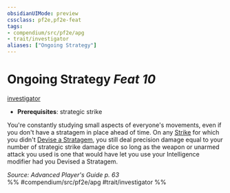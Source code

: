 ```yaml
---
obsidianUIMode: preview
cssclass: pf2e,pf2e-feat
tags:
- compendium/src/pf2e/apg
- trait/investigator
aliases: ["Ongoing Strategy"]
---
```

# Ongoing Strategy  *Feat 10*  
[investigator](rules/traits/investigator-apg.md)  

- **Prerequisites**: strategic strike

You're constantly studying small aspects of everyone's movements, even if you don't have a stratagem in place ahead of time. On any [Strike](rules/actions/strike.md) for which you didn't [Devise a Stratagem](rules/actions/devise-a-stratagem-apg.md), you still deal precision damage equal to your number of strategic strike damage dice so long as the weapon or unarmed attack you used is one that would have let you use your Intelligence modifier had you Devised a Stratagem.

*Source: Advanced Player's Guide p. 63*  
%% #compendium/src/pf2e/apg #trait/investigator %%